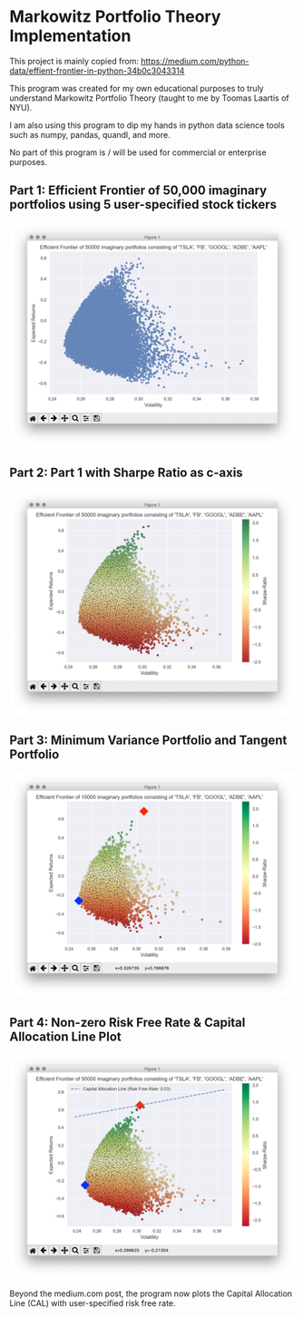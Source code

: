 # Markowitz Portfolio Theory Implementation

This project is mainly copied from: https://medium.com/python-data/effient-frontier-in-python-34b0c3043314

This program was created for my own educational purposes to truly understand Markowitz Portfolio Theory (taught to me by Toomas Laartis of NYU).

I am also using this program to dip my hands in python data science tools such as numpy, pandas, quandl, and more.

No part of this program is / will be used for commercial or enterprise purposes.

## Part 1: Efficient Frontier of 50,000 imaginary portfolios using 5 user-specified stock tickers

![Markowitz Portfolio Efficient Portfolio Plot](/images/part1.png)

## Part 2: Part 1 with Sharpe Ratio as c-axis

![Markowitz Portfolio Efficient Portfolio Plot with Sharpe Ratio](/images/part2.png)

## Part 3: Minimum Variance Portfolio and Tangent Portfolio

![Portfolio Plot with minimum variance portfolio and tangent portfolio](/images/part3.png)

## Part 4: Non-zero Risk Free Rate & Capital Allocation Line Plot

![Portfolio Plot with CAL](/images/part4.png)

Beyond the medium.com post, the program now plots the Capital Allocation Line (CAL) with user-specified risk free rate.
